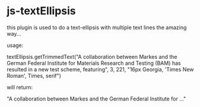 js-textEllipsis
===============

this plugin is used to do a text-ellipsis with multiple text lines the amazing way...

usage:

textEllipsis.getTrimmedText("A collaboration between Markes and the German Federal Institute for Materials Research
and Testing (BAM) has resulted in a new test scheme, featuring", 3, 221, "16px Georgia, 'Times New Roman', Times, serif")

will return:

"A collaboration between Markes and the German Federal Institute for ..."